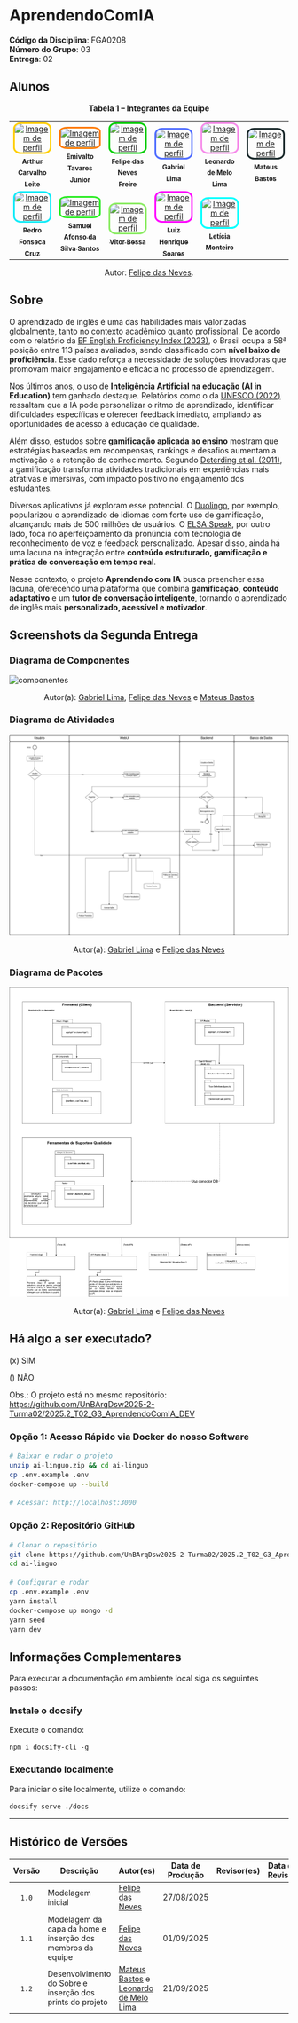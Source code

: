 # AprendendoComIA

**Código da Disciplina**: FGA0208<br>
**Número do Grupo**: 03<br>
**Entrega**: 02<br>

## Alunos

<div align="center">
  <p><strong>Tabela 1 – Integrantes da Equipe</strong></p>
  <table>
    <tr>
      <td align="center">
        <a href="https://github.com/arthurlleite">
          <img style="border-radius: 20%; border: 3px solid #ffcf00;" src="https://avatars.githubusercontent.com/u/170873899?v=4" width="160px" alt="Imagem de perfil"/>
          <br /><sub><b>Arthur Carvalho Leite</b></sub>
        </a><br />
      </td>
      <td align="center">
        <a href="https://github.com/EmivaltoJrr">
          <img style="border-radius: 20%; border: 3px solid #ff7a00;" src="https://avatars.githubusercontent.com/u/138714054?v=4" width="160px" alt="Imagem de perfil"/>
          <br /><sub><b>Emivalto Tavares Junior</b></sub>
        </a><br />
      </td>
      <td align="center">
        <a href="https://github.com/FelipeFreire-gf">
          <img style="border-radius: 20%; border: 3px solid #00cf00;" src="https://avatars.githubusercontent.com/u/62055315?v=4" width="160px" alt="Imagem de perfil"/>
          <br /><sub><b>Felipe das Neves Freire</b></sub>
        </a><br />
      </td>
      <td align="center">
        <a href="https://github.com/gabriel-lima258">
          <img style="border-radius: 20%; border: 3px solid #526fff;" src="https://avatars.githubusercontent.com/u/116119327?v=4" width="160px" alt="Imagem de perfil"/>
          <br /><sub><b>Gabriel Lima</b></sub>
        </a><br />
      </td>
      <td align="center">
        <a href="https://github.com/leozinlima">
          <img style="border-radius: 20%; border: 3px solid #f68deaff;" src="https://avatars.githubusercontent.com/u/105813929?v=4" width="160px" alt="Imagem de perfil"/>
          <br /><sub><b>Leonardo de Melo Lima</b></sub>
        </a><br />
      </td>
      <td align="center">
        <a href="https://github.com/MateuSansete">
          <img style="border-radius: 20%; border: 3px solid #1b2a2cff;" src="https://avatars.githubusercontent.com/u/164573233?v=4" width="160px" alt="Imagem de perfil"/>
          <br /><sub><b>Mateus Bastos</b></sub>
        </a><br />
      </td>
    </tr>
    <tr>
      <td align="center">
        <a href="https://github.com/pfc15">
          <img style="border-radius: 20%; border: 3px solid #13ebf8;" src="https://avatars.githubusercontent.com/u/52254091?v=4" width="160px" alt="Imagem de perfil"/>
          <br /><sub><b>Pedro Fonseca Cruz</b></sub>
        </a><br />
      </td>
      <td align="center">
        <a href="https://github.com/SamuelAfonso">
          <img style="border-radius: 20%; border: 3px solid #2dec26;" src="https://avatars.githubusercontent.com/u/106821260?v=4" width="160px" alt="Imagem de perfil"/>
          <br /><sub><b>Samuel Afonso da Silva Santos</b></sub>
        </a><br />
      </td>
      <td align="center">
        <a href="https://github.com/bessazs">
          <img style="border-radius: 20%; border: 3px solid #8dec66;" src="https://avatars.githubusercontent.com/u/118318004?v=4" width="160px" alt="Imagem de perfil"/>
          <br /><sub><b>Vitor Bessa</b></sub>
        </a><br />
      </td>
      <td align="center">
        <a href="https://github.com/luizh-gsoares">
          <img style="border-radius: 20%; border: 3px solid #ff00ff;" src="https://avatars.githubusercontent.com/u/99836497?v=4" width="160px" alt="Imagem de perfil"/>
          <br /><sub><b>Luiz Henrique Soares</b></sub>
        </a><br />
      </td>
      <td align="center">
        <a href="https://github.com/leticiamonteiroo">
          <img style="border-radius: 20%; border: 3px solid #00ffff;" src="https://avatars.githubusercontent.com/u/152661076?v=4" width="160px" alt="Imagem de perfil"/>
          <br /><sub><b>Letícia Monteiro</b></sub>
        </a><br />
    </tr>
  </table>
  <p>Autor: <a href="https://github.com/FelipeFreire-gf">Felipe das Neves</a>.</p>
</div>


## Sobre 

O aprendizado de inglês é uma das habilidades mais valorizadas globalmente, tanto no contexto acadêmico quanto profissional. De acordo com o relatório da [EF English Proficiency Index (2023)](https://www.ef.com.br/epi/), o Brasil ocupa a 58ª posição entre 113 países avaliados, sendo classificado com **nível baixo de proficiência**. Esse dado reforça a necessidade de soluções inovadoras que promovam maior engajamento e eficácia no processo de aprendizagem.  

Nos últimos anos, o uso de **Inteligência Artificial na educação (AI in Education)** tem ganhado destaque. Relatórios como o da [UNESCO (2022)](https://unesdoc.unesco.org/ark:/48223/pf0000376709) ressaltam que a IA pode personalizar o ritmo de aprendizado, identificar dificuldades específicas e oferecer feedback imediato, ampliando as oportunidades de acesso à educação de qualidade.  

Além disso, estudos sobre **gamificação aplicada ao ensino** mostram que estratégias baseadas em recompensas, rankings e desafios aumentam a motivação e a retenção de conhecimento. Segundo [Deterding et al. (2011)](https://www.scirp.org/reference/referencespapers?referenceid=2757200), a gamificação transforma atividades tradicionais em experiências mais atrativas e imersivas, com impacto positivo no engajamento dos estudantes.  

Diversos aplicativos já exploram esse potencial. O [Duolingo](https://www.duolingo.com/press), por exemplo, popularizou o aprendizado de idiomas com forte uso de gamificação, alcançando mais de 500 milhões de usuários. O [ELSA Speak](https://elsaspeak.com/), por outro lado, foca no aperfeiçoamento da pronúncia com tecnologia de reconhecimento de voz e feedback personalizado. Apesar disso, ainda há uma lacuna na integração entre **conteúdo estruturado, gamificação e prática de conversação em tempo real**.  

Nesse contexto, o projeto **Aprendendo com IA** busca preencher essa lacuna, oferecendo uma plataforma que combina **gamificação**, **conteúdo adaptativo** e um **tutor de conversação inteligente**, tornando o aprendizado de inglês mais **personalizado, acessível e motivador**.


## Screenshots da Segunda Entrega

### Diagrama de Componentes

![componentes](https://raw.githubusercontent.com/UnBArqDsw2025-2-Turma02/2025.2_T02_G3_AprendendoComIA_Entrega_02/refs/heads/main/docs/modelagemEstatica/assets/componentes.png)

<center> Autor(a): <a href="https://github.com/leozinlima" target = "_blank">Gabriel Lima</a>, <a href="https://github.com/FelipeFreire-gf" target = "_blank">Felipe das Neves</a> e <a href="https://github.com/FelipeFreire-gf" target = "_blank">Mateus Bastos</a></center>

### Diagrama de Atividades

![atividades](https://raw.githubusercontent.com/UnBArqDsw2025-2-Turma02/2025.2_T02_G3_AprendendoComIA_Entrega_02/refs/heads/main/docs/modelagemDinamica/assets/geral.png)
<center> Autor(a):  <a href="https://github.com/leozinlima" target = "_blank">Gabriel Lima</a> e <a href="https://github.com/FelipeFreire-gf" target = "_blank">Felipe das Neves</a></center>

### Diagrama de Pacotes

![atividades](https://raw.githubusercontent.com/UnBArqDsw2025-2-Turma02/2025.2_T02_G3_AprendendoComIA_Entrega_02/refs/heads/main/docs/ModelagemOrganizacional/assets/pacotes.png)
<center> Autor(a): <a href="https://github.com/leozinlima" target = "_blank">Gabriel Lima</a> e <a href="https://github.com/FelipeFreire-gf" target = "_blank">Felipe das Neves</a> </center>

## Há algo a ser executado?

(x) SIM

() NÃO

Obs.: O projeto está no mesmo repositório: https://github.com/UnBArqDsw2025-2-Turma02/2025.2_T02_G3_AprendendoComIA_DEV

### Opção 1: Acesso Rápido via Docker do nosso Software
```bash
# Baixar e rodar o projeto
unzip ai-linguo.zip && cd ai-linguo
cp .env.example .env
docker-compose up --build

# Acessar: http://localhost:3000
```

### Opção 2: Repositório GitHub
```bash
# Clonar o repositório
git clone https://github.com/UnBArqDsw2025-2-Turma02/2025.2_T02_G3_AprendendoComIA_DEV
cd ai-linguo

# Configurar e rodar
cp .env.example .env
yarn install
docker-compose up mongo -d
yarn seed
yarn dev
```

## Informações Complementares 

Para executar a documentação em ambiente local siga os seguintes passos:

### Instale o docsify

Execute o comando:

```shell
npm i docsify-cli -g
```

### Executando localmente

Para iniciar o site localmente, utilize o comando:

```shell
docsify serve ./docs
```
---

## Histórico de Versões

| Versão | Descrição | Autor(es) | Data de Produção | Revisor(es) | Data de Revisão | Incremento do Revisor|
| :----: | --------- | --------- | :--------------: | ----------- | :-------------: | :-------------: |
| `1.0` | Modelagem inicial | [Felipe das Neves](https://github.com/FelipeFreire-gf) | 27/08/2025 | | | |
| `1.1` | Modelagem da capa da home e inserção dos membros da equipe | [Felipe das Neves](https://github.com/FelipeFreire-gf) | 01/09/2025 | | | |
| `1.2` | Desenvolvimento do Sobre e inserção dos prints do projeto | [Mateus Bastos](https://github.com/MateuSansete) e [Leonardo de Melo Lima](https://github.com/leozinlima)| 21/09/2025 | | | |